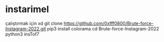 # instarimel
çalıştırmak için xd
git clone https://github.com/0xfff0800/Brute-force-Instagram-2022.git
pip3 install colorama
cd Brute-force-Instagram-2022
python3 insTof7

